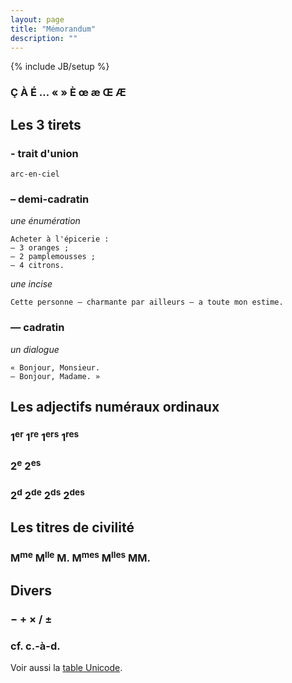 ```yaml
---
layout: page
title: "Mémorandum"
description: ""
---
```

{% include JB/setup %}

### Ç À É … « » È œ æ Œ Æ

## Les 3 tirets

### - trait d'union

	arc-en-ciel

### &ndash; demi-cadratin
_une énumération_

    Acheter à l'épicerie :  
    – 3 oranges ;  
    – 2 pamplemousses ;  
    – 4 citrons.

_une incise_

	Cette personne – charmante par ailleurs – a toute mon estime.

### &mdash; cadratin
_un dialogue_

	« Bonjour, Monsieur.
	— Bonjour, Madame. »

## Les adjectifs numéraux ordinaux

### 1<sup>er</sup> 1<sup>re</sup> 1<sup>ers</sup> 1<sup>res</sup>

### 2<sup>e</sup> 2<sup>es</sup>

### 2<sup>d</sup> 2<sup>de</sup> 2<sup>ds</sup> 2<sup>des</sup>

## Les titres de civilité

### M<sup>me</sup> M<sup>lle</sup> M. M<sup>mes</sup> M<sup>lles</sup> MM.

## Divers

### − + × / ±

### cf. c.-à-d.

Voir aussi la [table Unicode](http://fr.wikipedia.org/wiki/Table_des_caract%C3%A8res_Unicode).
